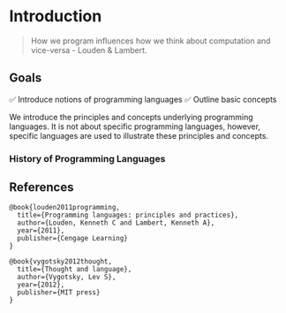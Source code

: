 # Introduction

<!-- Thought is not merely expressed in words, it comes into existence through them - Lev Vygotsky. -->
> How we program influences how we think about computation and vice-versa - Louden & Lambert.


## Goals
:white_check_mark: Introduce notions of programming languages
:white_check_mark: Outline basic concepts

We introduce the principles and concepts underlying programming languages.  It is not about specific programming languages, however, specific languages are used to illustrate these principles and concepts.  

### History of Programming Languages



















## References
```
@book{louden2011programming,
  title={Programming languages: principles and practices},
  author={Louden, Kenneth C and Lambert, Kenneth A},
  year={2011},
  publisher={Cengage Learning}
}

@book{vygotsky2012thought,
  title={Thought and language},
  author={Vygotsky, Lev S},
  year={2012},
  publisher={MIT press}
}
```
